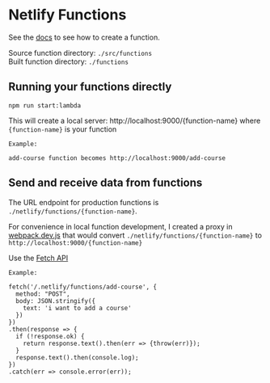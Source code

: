 # Netlify Functions

See the [docs](https://www.netlify.com/docs/functions/#javascript-lambda-functions) to see how to create a function.

Source function directory: `./src/functions`  
Built function directory: `./functions`

## Running your functions directly

```
npm run start:lambda
```

This will create a local server: http://localhost:9000/{function-name} where `{function-name}` is your function
```
Example:

add-course function becomes http://localhost:9000/add-course
```

## Send and receive data from functions

The URL endpoint for production functions is `./netlify/functions/{function-name}`. 

For convenience in local function development, I created a proxy in [webpack.dev.js](../../webpack.dev.js) that would convert `./netlify/functions/{function-name}` to `http://localhost:9000/{function-name}`

Use the [Fetch API](https://developers.google.com/web/updates/2015/03/introduction-to-fetch)

```
Example:

fetch('/.netlify/functions/add-course', {
  method: "POST",
  body: JSON.stringify({
    text: 'i want to add a course'
  })
})
.then(response => {
  if (!response.ok) {
    return response.text().then(err => {throw(err)});
  }
  response.text().then(console.log);
})
.catch(err => console.error(err));
```